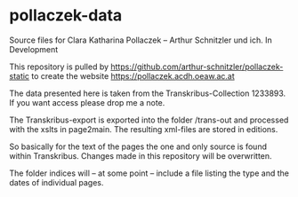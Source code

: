 # pollaczek-data
Source files for Clara Katharina Pollaczek – Arthur Schnitzler und ich. In Development

This repository is pulled by https://github.com/arthur-schnitzler/pollaczek-static to create the website https://pollaczek.acdh.oeaw.ac.at

The data presented here is taken from the Transkribus-Collection 1233893. If you want access please drop me a note. 

The Transkribus-export is exported into the folder /trans-out and processed with the xslts in page2main. The resulting xml-files are stored in editions. 

So basically for the text of the pages the one and only source is found within Transkribus. Changes made in this repository will be overwritten.

The folder indices will – at some point – include a file listing the type and the dates of individual pages.
